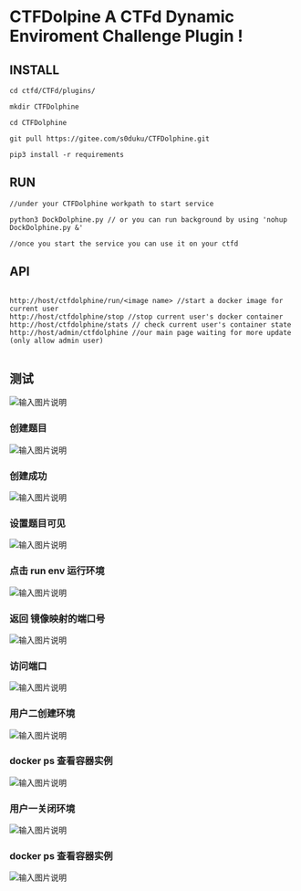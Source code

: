# CTFDolpine A CTFd Dynamic Enviroment Challenge Plugin !  

## INSTALL  

```
cd ctfd/CTFd/plugins/  

mkdir CTFDolphine  

cd CTFDolphine  

git pull https://gitee.com/s0duku/CTFDolphine.git  

pip3 install -r requirements  

```

## RUN  

```
//under your CTFDolphine workpath to start service 

python3 DockDolphine.py // or you can run background by using 'nohup DockDolphine.py &'  

//once you start the service you can use it on your ctfd

```

## API

```

http://host/ctfdolphine/run/<image name> //start a docker image for current user
http://host/ctfdolphine/stop //stop current user's docker container  
http://host/ctfdolphine/stats // check current user's container state   
http://host/admin/ctfdolphine //our main page waiting for more update (only allow admin user)
 
```    
## 测试  

![输入图片说明](https://images.gitee.com/uploads/images/2021/0202/202327_8494b546_4944119.png "QG4CO1[J4TW7F7KD]~N{F[4.png")    

### 创建题目  

![输入图片说明](https://images.gitee.com/uploads/images/2021/0202/202343_f9dc4f95_4944119.png "{(96]N8}9@{IKEAK@X8]E{X.png")  

### 创建成功

![输入图片说明](https://images.gitee.com/uploads/images/2021/0202/202441_5bc27051_4944119.png "10TY9E])BSTRTDID$_5VRYW.png")   

### 设置题目可见  

![输入图片说明](https://images.gitee.com/uploads/images/2021/0202/202354_b5980cf5_4944119.png "EE91(~_X]~GUVT}0BM3SD@R.png")  

###  点击 run env 运行环境

![输入图片说明](https://images.gitee.com/uploads/images/2021/0202/202407_a98c1e79_4944119.png "LNFKKWDX8]GO{XBW@RP}}OP.png")   

### 返回 镜像映射的端口号

![输入图片说明](https://images.gitee.com/uploads/images/2021/0202/202429_42c8ec35_4944119.png "5W}P7QASUE`4AL30]0P62}F.png")  

### 访问端口

![输入图片说明](https://images.gitee.com/uploads/images/2021/0202/202452_64209f1d_4944119.png "4G1`N8UWA%R)YAISGC]9G$L.png")  

### 用户二创建环境

![输入图片说明](https://images.gitee.com/uploads/images/2021/0202/202508_1bba2406_4944119.png "F{`I%4}H6(9N3AM_Z`DI$OT.png")  

### docker ps 查看容器实例

![输入图片说明](https://images.gitee.com/uploads/images/2021/0202/202520_19e8998c_4944119.png "`(6QC%G4Z~%P3I_ZV_Y6`YL.png")  

### 用户一关闭环境

![输入图片说明](https://images.gitee.com/uploads/images/2021/0202/202537_63411090_4944119.png "D]3Y`JM$P23(7(GM9AO]T@E.png")  

### docker ps 查看容器实例

![输入图片说明](https://images.gitee.com/uploads/images/2021/0202/202545_363a7701_4944119.png "1NH7(5VSL)RD79UR$V{(NYL.png")



